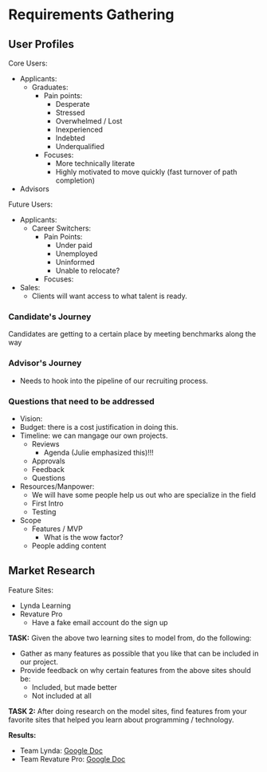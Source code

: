 # Requirements Gathering

## User Profiles

Core Users:

- Applicants:
  - Graduates:
    - Pain points:
      - Desperate
      - Stressed
      - Overwhelmed / Lost
      - Inexperienced
      - Indebted
      - Underqualified
    - Focuses:
      - More technically literate
      - Highly motivated to move quickly (fast turnover of path completion)
- Advisors

Future Users:

- Applicants:
  - Career Switchers:
    - Pain Points:
      - Under paid
      - Unemployed
      - Uninformed
      - Unable to relocate?
    - Focuses:
- Sales:
  - Clients will want access to what talent is ready.

### Candidate's Journey

Candidates are getting to a certain place by meeting benchmarks along the way

### Advisor's Journey

- Needs to hook into the pipeline of our recruiting process.

### Questions that need to be addressed

- Vision:
- Budget: there is a cost justification in doing this.
- Timeline: we can mangage our own projects.
  - Reviews
    - Agenda (Julie emphasized this)!!!
  - Approvals
  - Feedback
  - Questions
- Resources/Manpower:
  - We will have some people help us out who are specialize in the field
  - First Intro
  - Testing
- Scope
  - Features / MVP
    - What is the wow factor?
  - People adding content

## Market Research

Feature Sites:

- Lynda Learning
- Revature Pro
  - Have a fake email account do the sign up

**TASK:** Given the above two learning sites to model from, do the following:

- Gather as many features as possible that you like that can be included in our project.
- Provide feedback on why certain features from the above sites should be:
  - Included, but made better
  - Not included at all

**TASK 2:** After doing research on the model sites, find features from your favorite sites that helped you learn about programming / technology.

**Results:**

- Team Lynda: [Google Doc](https://docs.google.com/document/d/1medJMbhmjtT1vJq_emyc4joj9Kr68jsZKPVs9uhTnE4/edit)
- Team Revature Pro: [Google Doc](https://docs.google.com/document/d/18X3S740igbPA-fcxwjJl6MZ-pnmRL5KGk11NDrEVqwU/edit?usp=sharing)
